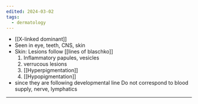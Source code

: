 ```yaml
---
edited: 2024-03-02
tags:
  - dermatology
---
```

- [[X-linked dominant]]
- Seen in eye, teeth, CNS, skin
- Skin: Lesions follow [[lines of blaschko]]
	1. Inflammatory papules, vesicles
	2. verrucous lesions
	3. [[Hyperpigmentation]]
	4. [[Hypopigmentation]] 
- since they are following developmental line Do not correspond to blood supply, nerve, lymphatics

---

